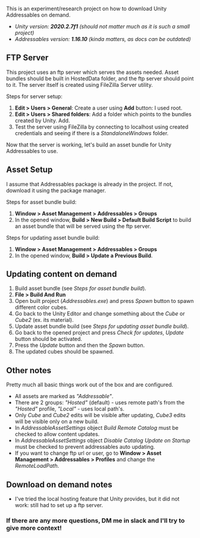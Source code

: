 This is an experiment/research project on how to download Unity Addressables on demand.

- _Unity version: **2020.2.7f1** (should not matter much as it is such a small project)_
- _Addressables version: **1.16.10** (kinda matters, as docs can be outdated)_

## FTP Server
This project uses an ftp server which serves the assets needed. Asset bundles should be built in HostedData folder, and the ftp server should point to it. The server itself is created using FileZilla Server utility.

Steps for server setup:
1. **Edit > Users > General**: Create a user using **Add** button: I used root. 
2. **Edit > Users > Shared folders**: Add a folder which points to the bundles created by Unity. Add.
3. Test the server using FileZilla by connecting to localhost using created credentials and seeing if there is a _StandaloneWindows_ folder.

Now that the server is working, let's build an asset bundle for Unity Addressables to use.

## Asset Setup
I assume that Addressables package is already in the project. If not, download it using the package manager.

Steps for asset bundle build:
1. **Window > Asset Management > Addressables > Groups**
2. In the opened window, **Build > New Build > Default Build Script** to build an asset bundle that will be served using the ftp server.

Steps for updating asset bundle build:
1. **Window > Asset Management > Addressables > Groups**
2. In the opened window, **Build > Update a Previous Build**.

## Updating content on demand
1. Build asset bundle (see _Steps for asset bundle build_).
2. **File > Build And Run**
3. Open built project (_Addressables.exe_) and press _Spawn_ button to spawn different color cubes.
4. Go back to the Unity Editor and change something about the _Cube_ or _Cube2_ (ex. its material).
5. Update asset bundle build (see _Steps for updating asset bundle build_).
6. Go back to the opened project and press _Check for updates_, _Update_ button should be activated.
7. Press the _Update_ button and then the _Spawn_ button.
8. The updated cubes should be spawned.

## Other notes
Pretty much all basic things work out of the box and are configured.

- All assets are marked as _"Addressable"_.
- There are 2 groups: _"Hosted"_ (default) - uses remote path's from the _"Hosted"_ profile, _"Local"_ - uses local path's.
- Only _Cube_ and _Cube2_ edits will be visible after updating, _Cube3_ edits will be visible only on a new build.
- In _AddressableAssetSettings_ object _Build Remote Catalog_ must be checked to allow content updates.
- In _AddressableAssetSettings_ object _Disable Catalog Update on Startup_ must be checked to prevent addressables auto updating.
- If you want to change ftp url or user, go to **Window > Asset Management > Addressables > Profiles** and change the _RemoteLoadPath_.

## Download on demand notes
- I've tried the local hosting feature that Unity provides, but it did not work: still had to set up a ftp server.

### If there are any more questions, DM me in slack and I'll try to give more context!